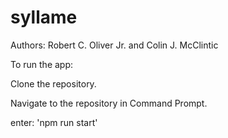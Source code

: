 # syllame
Authors: Robert C. Oliver Jr. and Colin J. McClintic


To run the app: 

Clone the repository.

Navigate to the repository in Command Prompt. 

enter: 'npm run start'
